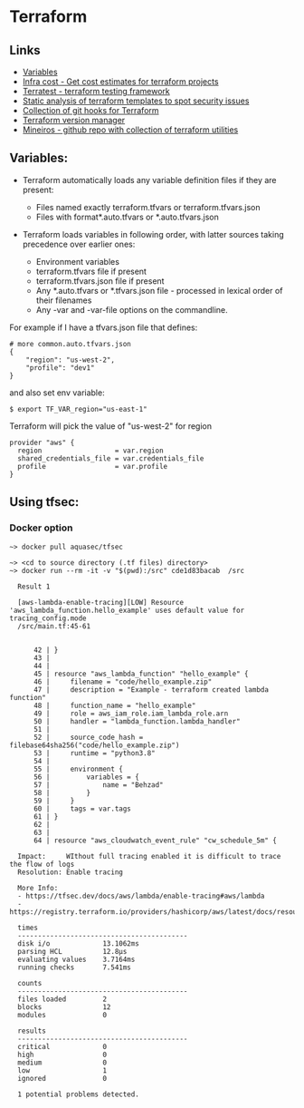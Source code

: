 # Terraform


## Links
* [Variables](https://www.terraform.io/docs/configuration/variables.html)
* [Infra cost - Get cost estimates for terraform projects](https://github.com/infracost/infracost)
* [Terratest - terraform testing framework](https://terratest.gruntwork.io/docs/getting-started/quick-start/)
* [Static analysis of terraform templates to spot security issues](https://github.com/aquasecurity/tfsec)
* [Collection of git hooks for Terraform](https://github.com/antonbabenko/pre-commit-terraform)
* [Terraform version manager](https://github.com/tfutils/tfenv)
* [Mineiros - github repo with collection of terraform utilities](https://github.com/mineiros-io)

## Variables:
* Terraform automatically loads any variable definition files if they are
  present:
  - Files named exactly terraform.tfvars or terraform.tfvars.json
  - Files with format\*.auto.tfvars or \*.auto.tfvars.json


* Terraform loads variables in following order, with latter sources taking
  precedence over earlier ones:
  - Environment variables
  - terraform.tfvars file if present
  - terraform.tfvars.json file if present
  - Any \*.auto.tfvars or \*.tfvars.json file - processed in lexical order of their filenames
  - Any -var and -var-file options on the commandline.

For example if I have a tfvars.json file that defines:
```
# more common.auto.tfvars.json
{
    "region": "us-west-2",
    "profile": "dev1"
}

```

and also set env variable:
```
$ export TF_VAR_region="us-east-1"

```

Terraform will pick the value of "us-west-2" for region
```
provider "aws" {
  region                  = var.region
  shared_credentials_file = var.credentials_file
  profile                 = var.profile
}
```


## Using tfsec:

### Docker option
```
~> docker pull aquasec/tfsec

~> <cd to source directory (.tf files) directory>
~> docker run --rm -it -v "$(pwd):/src" cde1d83bacab  /src

  Result 1

  [aws-lambda-enable-tracing][LOW] Resource 'aws_lambda_function.hello_example' uses default value for tracing_config.mode
  /src/main.tf:45-61


      42 | }
      43 |
      44 |
      45 | resource "aws_lambda_function" "hello_example" {
      46 |     filename = "code/hello_example.zip"
      47 |     description = "Example - terraform created lambda function"
      48 |     function_name = "hello_example"
      49 |     role = aws_iam_role.iam_lambda_role.arn
      50 |     handler = "lambda_function.lambda_handler"
      51 |
      52 |     source_code_hash = filebase64sha256("code/hello_example.zip")
      53 |     runtime = "python3.8"
      54 |
      55 |     environment {
      56 |         variables = {
      57 |             name = "Behzad"
      58 |         }
      59 |     }
      60 |     tags = var.tags
      61 | }
      62 |
      63 |
      64 | resource "aws_cloudwatch_event_rule" "cw_schedule_5m" {

  Impact:     WIthout full tracing enabled it is difficult to trace the flow of logs
  Resolution: Enable tracing

  More Info:
  - https://tfsec.dev/docs/aws/lambda/enable-tracing#aws/lambda
  - https://registry.terraform.io/providers/hashicorp/aws/latest/docs/resources/lambda_function#mode

  times
  ------------------------------------------
  disk i/o             13.1062ms
  parsing HCL          12.8µs
  evaluating values    3.7164ms
  running checks       7.541ms

  counts
  ------------------------------------------
  files loaded         2
  blocks               12
  modules              0

  results
  ------------------------------------------
  critical             0
  high                 0
  medium               0
  low                  1
  ignored              0

  1 potential problems detected.


```
